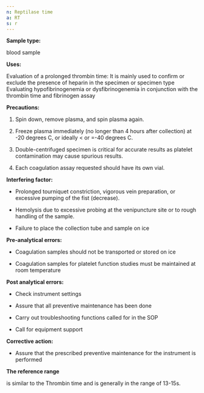 ```yaml
---
n: Reptilase time
a: RT
s: r
--- 
```


__Sample type:__ 

blood sample 

__Uses:__ 

Evaluation of a prolonged thrombin time: It is mainly used to confirm or exclude the presence of heparin in the specimen or specimen type
Evaluating hypofibrinogenemia or dysfibrinogenemia in conjunction with the thrombin time and fibrinogen assay

__Precautions:__ 

1.	Spin down, remove plasma, and spin plasma again.

2. Freeze plasma immediately (no longer than 4 hours after collection) at -20 degrees C, or ideally < or =-40 degrees C.

3. Double-centrifuged specimen is critical for accurate results as platelet contamination may cause spurious results.

4. Each coagulation assay requested should have its own vial.

__Interfering factor:__

-	Prolonged tourniquet constriction, vigorous vein preparation, or excessive pumping of the fist (decrease).

-	Hemolysis due to excessive probing at the venipuncture site or to rough handling of the sample.

-	Failure to place the collection tube and sample on ice

__Pre-analytical errors:__

-	Coagulation samples should not be transported or stored on ice 

-	Coagulation samples for platelet function studies must be maintained at room temperature

__Post analytical errors:__

-	Check instrument settings 

-	Assure that all preventive maintenance has been done 

-	Carry out troubleshooting functions called for in the SOP 

-	Call for equipment support

__Corrective action:__

-	Assure that the prescribed preventive maintenance for the instrument is performed 

__The reference range__

is similar to the Thrombin time and is generally in the range of 13-15s.